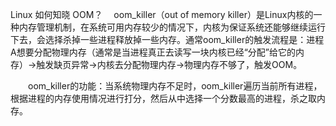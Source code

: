 Linux 如何知晓 OOM？
　oom_killer（out of memory killer）是Linux内核的一种内存管理机制，在系统可用内存较少的情况下，内核为保证系统还能够继续运行下去，会选择杀掉一些进程释放掉一些内存。通常oom_killer的触发流程是：进程A想要分配物理内存（通常是当进程真正去读写一块内核已经“分配”给它的内存）->触发缺页异常->内核去分配物理内存->物理内存不够了，触发OOM。

　　oom_killer的功能：当系统物理内存不足时，oom_killer遍历当前所有进程，根据进程的内存使用情况进行打分，然后从中选择一个分数最高的进程，杀之取内存。
